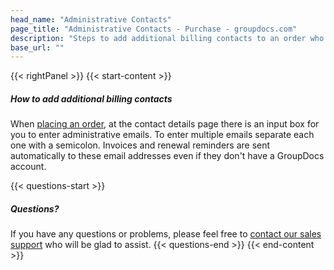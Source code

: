 ```yaml
---
head_name: "Administrative Contacts"
page_title: "Administrative Contacts - Purchase - groupdocs.com"
description: "Steps to add additional billing contacts to an order who will receive invoices and reminders."
base_url: ""
---
```

{{< rightPanel >}}
{{< start-content >}}
##### **How to add additional billing contacts**
When [placing an order](https://purchase.groupdocs.com/buy), at the contact details page there is an input box for you to enter administrative emails. To enter multiple emails separate each one with a semicolon. Invoices and renewal reminders are sent automatically to these email addresses even if they don't have a GroupDocs account.


{{< questions-start >}}
##### Questions?
If you have any questions or problems, please feel free to [contact our sales support](https://about.groupdocs.com/contact/) who will be glad to assist.
{{< questions-end >}}
{{< end-content >}}